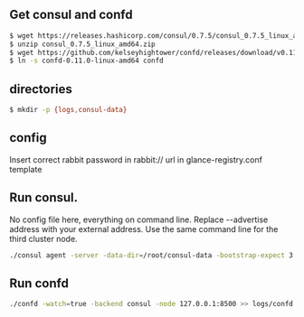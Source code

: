 ## Get consul and confd
```bash
$ wget https://releases.hashicorp.com/consul/0.7.5/consul_0.7.5_linux_amd64.zip
$ unzip consul_0.7.5_linux_amd64.zip
$ wget https://github.com/kelseyhightower/confd/releases/download/v0.11.0/confd-0.11.0-linux-amd64
$ ln -s confd-0.11.0-linux-amd64 confd
```

## directories
```bash
$ mkdir -p {logs,consul-data}
```

## config
Insert correct rabbit password in rabbit:// url in glance-registry.conf template

## Run consul.
No config file here, everything on command line. Replace --advertise address
with your external address. Use the same command line for the third cluster
node.
```bash
./consul agent -server -data-dir=/root/consul-data -bootstrap-expect 3 --advertise 52.52.164.184 > logs/server.log 2>&1 &
```

## Run confd
```bash
./confd -watch=true -backend consul -node 127.0.0.1:8500 >> logs/confd.log 2>&1 &
```
